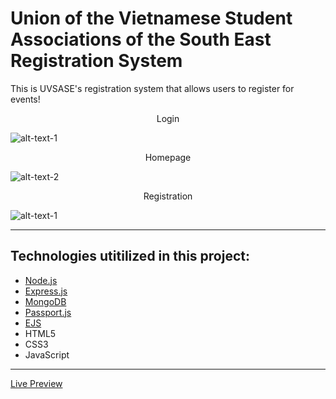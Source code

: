 # Union of the Vietnamese Student Associations of the South East Registration System

This is UVSASE's registration system that allows users to register for events!


<p align = "middle"> Login </p>

![alt-text-1](https://github.com/AndyUGA/UVSASE-Registration-System/blob/master/Screenshots/Login.png) <p align = "middle"> Homepage </p> ![alt-text-2](https://github.com/AndyUGA/UVSASE-Registration-System/blob/master/Screenshots/Homepage.png)<p align = "middle"> Registration </p>

![alt-text-1](https://github.com/AndyUGA/UVSASE-Registration-System/blob/master/Screenshots/Registration.png)








------------------------------------------------------------------------------------------------------------------------------  

## Technologies utitilized in this project:
- [Node.js](https://nodejs.org/en/) 
- [Express.js](https://expressjs.com)
- [MongoDB](https://www.mongodb.com) 
- [Passport.js](http://www.passportjs.org)
- [EJS](https://ejs.co)
- HTML5
- CSS3
- JavaScript

---------------------------------------------------------------------------------------------------------------------------
[Live Preview](http://cottony-ounce.glitch.me)
